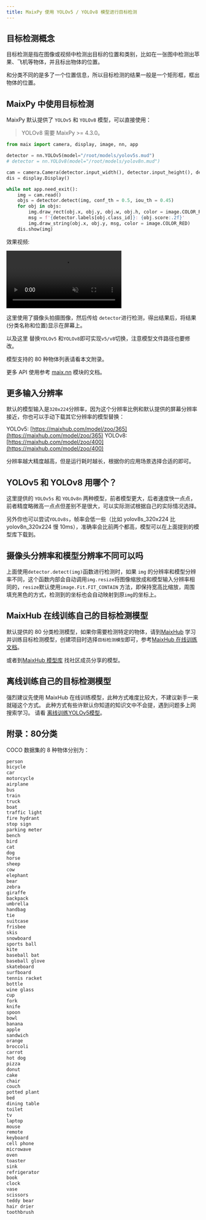 ```yaml
---
title: MaixPy 使用 YOLOv5 / YOLOv8 模型进行目标检测
---
```



## 目标检测概念

目标检测是指在图像或视频中检测出目标的位置和类别，比如在一张图中检测出苹果、飞机等物体，并且标出物体的位置。

和分类不同的是多了一个位置信息，所以目标检测的结果一般是一个矩形框，框出物体的位置。

## MaixPy 中使用目标检测

MaixPy 默认提供了 `YOLOv5` 和 `YOLOv8` 模型，可以直接使用：
> YOLOv8 需要 MaixPy >= 4.3.0。

```python
from maix import camera, display, image, nn, app

detector = nn.YOLOv5(model="/root/models/yolov5s.mud")
# detector = nn.YOLOv8(model="/root/models/yolov8n.mud")

cam = camera.Camera(detector.input_width(), detector.input_height(), detector.input_format())
dis = display.Display()

while not app.need_exit():
    img = cam.read()
    objs = detector.detect(img, conf_th = 0.5, iou_th = 0.45)
    for obj in objs:
        img.draw_rect(obj.x, obj.y, obj.w, obj.h, color = image.COLOR_RED)
        msg = f'{detector.labels[obj.class_id]}: {obj.score:.2f}'
        img.draw_string(obj.x, obj.y, msg, color = image.COLOR_RED)
    dis.show(img)
```

效果视频:

<div>
<video playsinline controls autoplay loop muted preload src="https://wiki.sipeed.com/maixpy/static/video/detector.mp4" type="video/mp4">
</div>

这里使用了摄像头拍摄图像，然后传给 `detector`进行检测，得出结果后，将结果(分类名称和位置)显示在屏幕上。

以及这里 替换`YOLOv5` 和`YOLOv8`即可实现`v5/v8`切换，注意模型文件路径也要修改。

模型支持的 80 种物体列表请看本文附录。

更多 API 使用参考 [maix.nn](/api/maix/nn.html) 模块的文档。

## 更多输入分辨率

默认的模型输入是`320x224`分辨率，因为这个分辨率比例和默认提供的屏幕分辨率接近，你也可以手动下载其它分辨率的模型替换：

YOLOv5: [https://maixhub.com/model/zoo/365](https://maixhub.com/model/zoo/365)
YOLOv8: [https://maixhub.com/model/zoo/400](https://maixhub.com/model/zoo/400)

分辨率越大精度越高，但是运行耗时越长，根据你的应用场景选择合适的即可。

## YOLOv5 和 YOLOv8 用哪个？

这里提供的 `YOLOv5s` 和 `YOLOv8n` 两种模型，前者模型更大，后者速度快一点点， 前者精度略微高一点点但差别不是很大，可以实际测试根据自己的实际情况选择。

另外你也可以尝试`YOLOv8s`，帧率会低一些（比如 yolov8s_320x224 比 yolov8n_320x224 慢 10ms），准确率会比前两个都高，模型可以在上面提到的模型库下载到。

## 摄像头分辨率和模型分辨率不同可以吗

上面使用`detector.detect(img)`函数进行检测时，如果 `img` 的分辨率和模型分辨率不同，这个函数内部会自动调用`img.resize`将图像缩放成和模型输入分辨率相同的，`resize`默认使用`image.Fit.FIT_CONTAIN` 方法，即保持宽高比缩放，周围填充黑色的方式，检测到的坐标也会自动映射到原`img`的坐标上。


## MaixHub 在线训练自己的目标检测模型

默认提供的 80 分类检测模型，如果你需要检测特定的物体，请到[MaixHub](https://maixhub.com) 学习并训练目标检测模型，创建项目时选择`目标检测模型`即可，参考[MaixHub 在线训练文档](./maixhub_train.md)。

或者到[MaixHub 模型库](https://maixhub.com/model/zoo?platform=maixcam) 找社区成员分享的模型。

## 离线训练自己的目标检测模型

强烈建议先使用 MaixHub 在线训练模型，此种方式难度比较大，不建议新手一来就碰这个方式。
此种方式有些许默认你知道的知识文中不会提，遇到问题多上网搜索学习。
请看 [离线训练YOLOv5模型](./customize_model_yolov5.md)。


## 附录：80分类

COCO 数据集的 8 种物体分别为：

```txt
person
bicycle
car
motorcycle
airplane
bus
train
truck
boat
traffic light
fire hydrant
stop sign
parking meter
bench
bird
cat
dog
horse
sheep
cow
elephant
bear
zebra
giraffe
backpack
umbrella
handbag
tie
suitcase
frisbee
skis
snowboard
sports ball
kite
baseball bat
baseball glove
skateboard
surfboard
tennis racket
bottle
wine glass
cup
fork
knife
spoon
bowl
banana
apple
sandwich
orange
broccoli
carrot
hot dog
pizza
donut
cake
chair
couch
potted plant
bed
dining table
toilet
tv
laptop
mouse
remote
keyboard
cell phone
microwave
oven
toaster
sink
refrigerator
book
clock
vase
scissors
teddy bear
hair drier
toothbrush
```